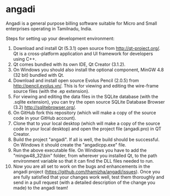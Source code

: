 angadi
======

Angadi is a general purpose billing software suitable for Micro and Small enterprises operating in Tamilnadu, India.

Steps for setting up your development environment:
1. Download and install Qt (5.3.1) open source from http://qt-project.org/. Qt is a cross-platform application and UI framework for developers using C++. 
2. Qt comes bundled with its own IDE, Qt Creator (3.1.2).
3. On Windows you should also install the optional component, MinGW 4.8 (32 bit) bundled with Qt.
4. Download and install open source Evolus Pencil (2.0.5) from http://pencil.evolus.vn/. This is for viewing and editing the wire-frame source files (with the .ep extension).
5. For viewing and editing the data files in the SQLite database (with the .sqlite extension), you can try the open source SQLite Database Browser (3.2) http://sqlitebrowser.org/.
6. On GitHub fork this repository (which will make a copy of the source code in your GitHub account).
7. Clone that to your local desktop (which will make a copy of the source code in your local desktop) and open the project file (angadi.pro) in QT Creator.
8. Build the project "angadi". If all is well, the build should be successful. On Windows it should create the "angadicpp.exe" file.  
9. Run the above executable file. On Windows you have to add the "mingw48_32\bin" folder, from wherever you installed Qt, to the path environment variable so that it can find the DLL files needed to run.
10. Now you are all set to work on the bugs and enhancements in the angadi project (https://github.com/thamizha/angadi/issues). Once you are fully satisfied that your changes work well, test them thoroughly and send in a pull request (with a detailed description of the change you made) to the angadi team!


